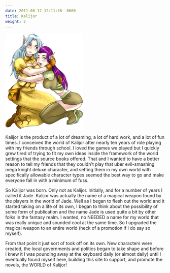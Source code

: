 ```yaml
---
date: 2011-08-12 12:11:16 -0600
title: Kalijor
weight: 2
---
```


![Riana and Katrina](/images/RianaAndKatrina-246x300.png?classes=a-right)

Kalijor is the product of a lot of dreaming, a lot of hard work, and a lot of fun times. I conceived the world of Kalijor after nearly ten years of role playing with my friends through school. I loved the games we played but I quickly grew tired of trying to fit my own ideas inside the framework of the world settings that the source books offered. That and I wanted to have a better reason to tell my friends that they couldn't play that uber evil-smashing mega knight deluxe character, and setting them in my own world with specifically allowable character types seemed the best way to go and make everyone fall in with a minimum of fuss.

So Kalijor was born. Only not as Kalijor. Initially, and for a number of years I called it Jade. Kalijor was actually the name of a magical weapon found by the players in the world of Jade. Well as I began to flesh out the world and it started taking on a life of its own, I began to think about the possibility of some form of publication and the name Jade is used quite a bit by other folks in the fantasy realm. I wanted, no NEEDED a name for my world that was really unique and sounded cool at the same time. So I upgraded the magical weapon to an entire world (heck of a promotion if I do say so myself).

From that point it just sort of took off on its own. New characters were created, the local governments and politics began to take shape and before I knew it I was pounding away at the keyboard daily (or almost daily) until I eventually found myself here, building this site to support, and promote the novels, the WORLD of Kalijor!
